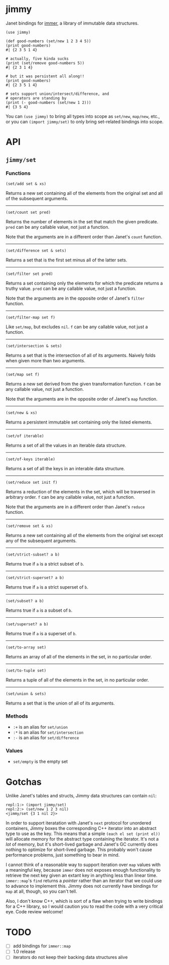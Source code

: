 # jimmy

Janet bindings for [immer](https://github.com/arximboldi/immer), a library of immutable data structures.

```
(use jimmy)

(def good-numbers (set/new 1 2 3 4 5))
(print good-numbers)
#| {2 3 5 1 4}

# actually, five kinda sucks
(print (set/remove good-numbers 5))
#| {2 3 1 4}

# but it was persistent all along!!
(print good-numbers)
#| {2 3 5 1 4}

# sets support union/intersect/difference, and
# operators are standing by
(print (- good-numbers (set/new 1 2)))
#| {3 5 4}
```

You can `(use jimmy)` to bring all types into scope as `set/new`, `map/new`, etc., or you can `(import jimmy/set)` to only bring set-related bindings into scope.

# API

## `jimmy/set`

### Functions

```janet
(set/add set & xs)
```

Returns a new set containing all of the elements from the original set and all of the subsequent arguments.

---

```janet
(set/count set pred)
```

Returns the number of elements in the set that match the given predicate. `pred` can be any callable value, not just a function.

Note that the arguments are in a different order than Janet's `count` function.

---

```janet
(set/difference set & sets)
```

Returns a set that is the first set minus all of the latter sets.

---

```janet
(set/filter set pred)
```

Returns a set containing only the elements for which the predicate returns a truthy value. `pred` can be any callable value, not just a function.

Note that the arguments are in the opposite order of Janet's `filter` function.

---

```janet
(set/filter-map set f)
```

Like `set/map`, but excludes `nil`. `f` can be any callable value, not just a function.

---

```janet
(set/intersection & sets)
```

Returns a set that is the intersection of all of its arguments. Naively folds when given more than two arguments.

---

```janet
(set/map set f)
```

Returns a new set derived from the given transformation function. `f` can be any callable value, not just a function.

Note that the arguments are in the opposite order of Janet's `map` function.

---

```janet
(set/new & xs)
```

Returns a persistent immutable set containing only the listed elements.

---

```janet
(set/of iterable)
```

Returns a set of all the values in an iterable data structure.

---

```janet
(set/of-keys iterable)
```

Returns a set of all the keys in an interable data structure.

---

```janet
(set/reduce set init f)
```

Returns a reduction of the elements in the set, which will be traversed in arbitrary order. `f` can be any callable value, not just a function.

Note that the arguments are in a different order than Janet's `reduce` function.

---

```janet
(set/remove set & xs)
```

Returns a new set containing all of the elements from the original set except any of the subsequent arguments.

---

```janet
(set/strict-subset? a b)
```

Returns true if `a` is a strict subset of `b`.

---

```janet
(set/strict-superset? a b)
```

Returns true if `a` is a strict superset of `b`.

---

```janet
(set/subset? a b)
```

Returns true if `a` is a subset of `b`.

---

```janet
(set/superset? a b)
```

Returns true if `a` is a superset of `b`.

---

```janet
(set/to-array set)
```

Returns an array of all of the elements in the set, in no particular order.

---

```janet
(set/to-tuple set)
```

Returns a tuple of all of the elements in the set, in no particular order.

---

```janet
(set/union & sets)
```

Returns a set that is the union of all of its arguments.

### Methods

- `:+` is an alias for `set/union`
- `:*` is an alias for `set/intersection`
- `:-` is an alias for `set/difference`

### Values

- `set/empty` is the empty set

# Gotchas

Unlike Janet's tables and structs, Jimmy data structures can contain `nil`:

```
repl:1:> (import jimmy/set)
repl:2:> (set/new 1 2 3 nil)
<jimmy/set {3 1 nil 2}>
```

In order to support iteratation with Janet's `next` protocol for unordered containers, Jimmy boxes the corresponding C++ iterator into an abstract type to use as the key. This means that a simple `(each el set (print el))` will allocate memory for the abstract type containing the iterator. It's not a *lot* of memory, but it's short-lived garbage and Janet's GC currently does nothing to optimize for short-lived garbage. This probably won't cause performance problems, just something to bear in mind.

I cannot think of a reasonable way to support iteration over `map` values with a meaningful key, because `immer` does not exposes enough functionality to retrieve the next key given an extant key in anything less than linear time. `immer::map`'s `find` returns a *pointer* rather than an iterator that we could use to advance to implement this. Jimmy does not currently have bindings for `map` at all, though, so you can't tell.

Also, I don't know C++, which is sort of a flaw when trying to write bindings for a C++ library, so I would caution you to read the code with a very critical eye. Code review welcome!

# TODO

- [ ] add bindings for `immer::map`
- [ ] 1.0 release
- [ ] iterators do not keep their backing data structures alive
